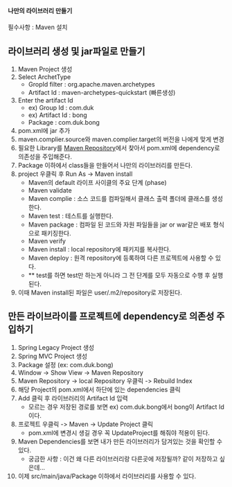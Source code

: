 #### 나만의 라이브러리 만들기

필수사항 : Maven 설치




라이브러리 생성 및 jar파일로 만들기
---
1. Maven Project 생성
2. Select ArchetType
   - GropId filter : org.apache.maven.archetypes
   - Artifact Id : maven-archetypes-quickstart (빠른생성)
3. Enter the artifact Id
   - ex) Group Id : com.duk
   - ex) Artifact Id : bong
   - Package : com.duk.bong
4. pom.xml에 <packaging>jar</packaging> 추가
5. maven.complier.source와 maven.complier.target의 버전을 나에게 맞게 변경
6. 필요한 Library를 [Maven Repository](https://mvnrepository.com/)에서 찾아서 pom.xml에 dependency로 의존성을 주입해준다.
7. Package 이하에서 class들을 만들어서 나만의 라이브러리를 만든다.
8. project 우클릭 후 Run As -> Maven install
   - Maven의 default 라이프 사이클의 주요 단계 (phase)
   - Maven validate
   - Maven complie : 소스 코드를 컴파일해서 클래스 출력 폴더에 클래스를 생성한다.
   - Maven test : 테스트를 실행한다.
   - Maven package : 컴파일 된 코드와 자원 파일들을 jar or war같은 배포 형식으로 패키징한다.
   - Maven verify
   - Maven install : local repository에 패키지를 복사한다.
   - Maven deploy : 원격 repository에 등록하여 다른 프로젝트에 사용할 수 있다.
   - ** test를 하면 test만 하는게 아니라 그 전 단계를 모두 자동으로 수행 후 실행된다.
9. 이때 Maven install된 파일은 user/.m2/repository로 저장된다.

만든 라이브라이를 프로젝트에 dependency로 의존성 주입하기
---
1. Spring Legacy Project 생성
2. Spring MVC Project 생성
3. Package 설정 (ex: com.duk.bong)
4. Window -> Show View -> Maven Repository
5. Maven Repository -> local Repository 우클릭 -> Rebuild Index
6. 해당 Project의 pom.xml에서 하단에 있는 dependencies 클릭
7. Add 클릭 후 라이브러리의 Artifact Id 입력
   - 모르는 경우 저장된 경로를 보면 ex) com.duk.bong에서 bong이 Artifact Id이다.
8. 프로젝트 우클릭 -> Maven -> Update Project 클릭
   - pom.xml에 변경시 생길 경우 꼭 UpdateProject를 해줘야 적용이 된다.
9. Maven Dependencies를 보면 내가 만든 라이브러리가 담겨있는 것을 확인할 수 있다.
   - 궁금한 사항 : 이건 왜 다른 라이브러리랑 다른곳에 저장될까? 같이 저장하고 싶은데...
10. 이제 src/main/java/Package 이하에서 라이브러리를 사용할 수 있다.
